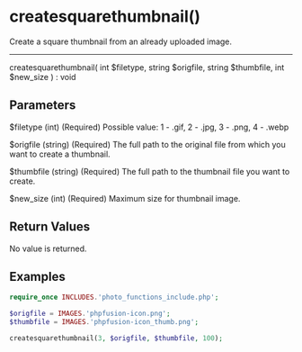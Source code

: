 # createsquarethumbnail()

Create a square thumbnail from an already uploaded image.

---

createsquarethumbnail( int $filetype, string $origfile, string $thumbfile, int $new_size ) : void

## Parameters

$filetype (int) (Required) Possible value: 1 - .gif, 2 -  .jpg, 3 - .png, 4 - .webp

$origfile (string) (Required) The full path to the original file from which you want to create a thumbnail.

$thumbfile (string) (Required) The full path to the thumbnail file you want to create.

$new_size (int) (Required) Maximum size for thumbnail image.

## Return Values

No value is returned.

## Examples

```php
require_once INCLUDES.'photo_functions_include.php';

$origfile = IMAGES.'phpfusion-icon.png';
$thumbfile = IMAGES.'phpfusion-icon_thumb.png';

createsquarethumbnail(3, $origfile, $thumbfile, 100);
```
